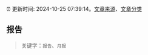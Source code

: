 :alarm_clock: 更新时间: 2024-10-25 07:39:14。[文章来源](/README.md)、[文章分类](/TAGS.md)

## 报告


> 关键字：`报告`、`月报`



